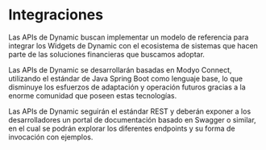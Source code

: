 # Integraciones

Las APIs de Dynamic buscan implementar un modelo de referencia para integrar los Widgets de Dynamic con el ecosistema de sistemas que hacen parte de las soluciones financieras que buscamos adoptar.

Las APIs de Dynamic se desarrollarán basadas en Modyo Connect, utilizando el estándar de Java Spring Boot como lenguaje base, lo que disminuye los esfuerzos de adaptación y operación futuros gracias a la enorme comunidad que poseen estas tecnologías.

Las APIs de Dynamic seguirán el estándar REST y deberán exponer a los desarrolladores un portal de documentación basado en Swagger o similar, en el cual se podrán explorar los diferentes endpoints y su forma de invocación con ejemplos.
